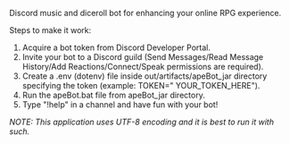 Discord music and diceroll bot for enhancing your online RPG experience.

Steps to make it work:

1. Acquire a bot token from Discord Developer Portal.
2. Invite your bot to a Discord guild (Send Messages/Read Message History/Add Reactions/Connect/Speak permissions are required).
3. Create a .env (dotenv) file inside out/artifacts/apeBot_jar directory specifying the token (example: TOKEN="
   YOUR_TOKEN_HERE").
4. Run the apeBot.bat file from apeBot_jar directory.
5. Type "!help" in a channel and have fun with your bot!

<i>NOTE: This application uses UTF-8 encoding and it is best to run it with such.</i>
